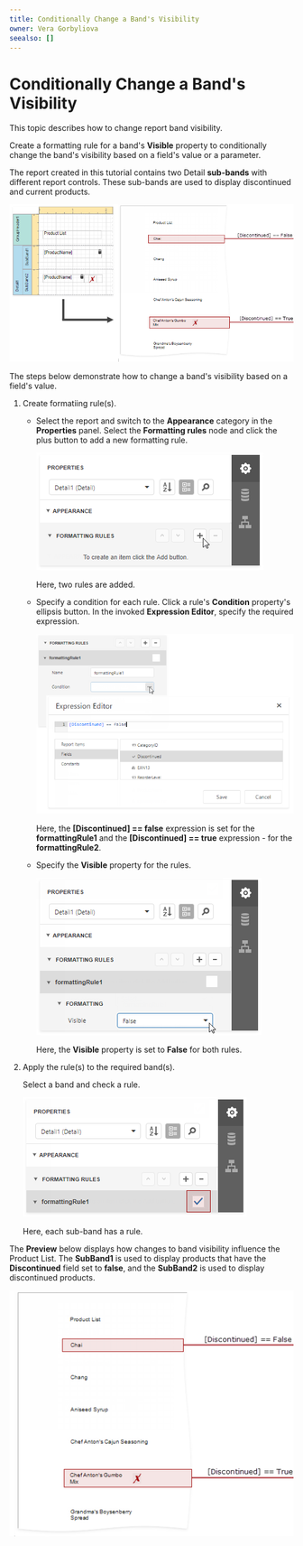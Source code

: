 ```yaml
---
title: Conditionally Change a Band's Visibility
owner: Vera Gorbyliova
seealso: []
---
```

# Conditionally Change a Band's Visibility 

This topic describes how to change report band visibility.

Create a formatting rule for a band's **Visible** property to conditionally change the band's visibility based on a field's value or a parameter.

The report created in this tutorial contains two Detail **sub-bands** with different report controls. These sub-bands are used to display discontinued and current products.   

![](../../../../images/eurd-web-conditionally-change-a-bands-visibility.png)

The steps below demonstrate how to change a band's visibility based on a field's value.

1. Create formatiing rule(s).
  
    - Select the report and switch to the **Appearance** category in the **Properties** panel. Select the **Formatting rules** node and click the plus button to add a new formatting rule.

        ![](../../../../images/eurd-web-conditionally-change-a-bands-visibility-add-formating-rule.png)

        Here, two rules are added.

    - Specify a condition for each rule. Click a rule's **Condition** property's ellipsis button. In the invoked **Expression Editor**, specify the required expression.


        ![](../../../../images/eurd-web-conditionally-change-a-bands-visibility-condition-property.png)   

        Here, the **[Discontinued] == false** expression is set for the **formattingRule1**  and the **[Discontinued] == true** expression - for the **formattingRule2**. 
        
    - Specify the **Visible** property for the rules.

        ![](../../../../images/eurd-web-conditionally-change-a-bands-visibility-set-visibility.png)  

        Here, the **Visible** property is set to **False** for both rules.

2. Apply the rule(s) to the required band(s).

    Select a band and check a rule.

    ![](../../../../images/eurd-web-conditionally-change-a-bands-visibility-add-the-rules-to-sub-band.png)

    Here, each sub-band has a rule.

The **Preview** below displays how changes to band visibility influence the Product List. The **SubBand1** is used to display products that have the **Discontinued** field set to **false**, and the **SubBand2** is used to display discontinued products.

![](../../../../images/eurd-web-conditionally-change-a-bands-visibility-result.png)